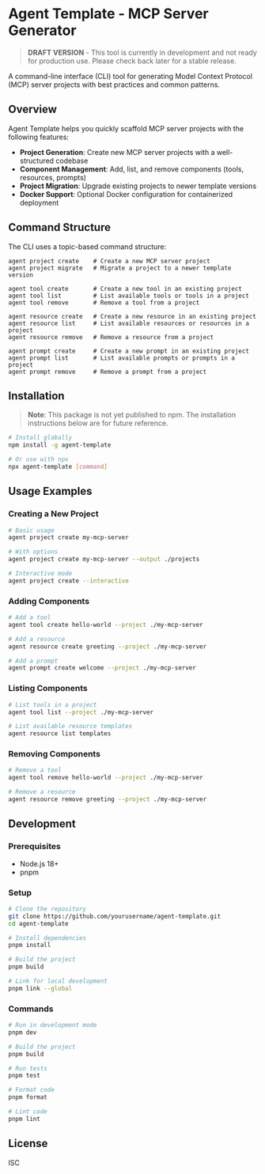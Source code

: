 # Agent Template - MCP Server Generator

> **DRAFT VERSION** - This tool is currently in development and not ready for production use. Please check back later for a stable release.

A command-line interface (CLI) tool for generating Model Context Protocol (MCP) server projects with best practices and common patterns.

## Overview

Agent Template helps you quickly scaffold MCP server projects with the following features:

- **Project Generation**: Create new MCP server projects with a well-structured codebase
- **Component Management**: Add, list, and remove components (tools, resources, prompts)
- **Project Migration**: Upgrade existing projects to newer template versions
- **Docker Support**: Optional Docker configuration for containerized deployment

## Command Structure

The CLI uses a topic-based command structure:

```
agent project create    # Create a new MCP server project
agent project migrate   # Migrate a project to a newer template version

agent tool create       # Create a new tool in an existing project
agent tool list         # List available tools or tools in a project
agent tool remove       # Remove a tool from a project

agent resource create   # Create a new resource in an existing project
agent resource list     # List available resources or resources in a project
agent resource remove   # Remove a resource from a project

agent prompt create     # Create a new prompt in an existing project
agent prompt list       # List available prompts or prompts in a project
agent prompt remove     # Remove a prompt from a project
```

## Installation

> **Note**: This package is not yet published to npm. The installation instructions below are for future reference.

```bash
# Install globally
npm install -g agent-template

# Or use with npx
npx agent-template [command]
```

## Usage Examples

### Creating a New Project

```bash
# Basic usage
agent project create my-mcp-server

# With options
agent project create my-mcp-server --output ./projects

# Interactive mode
agent project create --interactive
```

### Adding Components

```bash
# Add a tool
agent tool create hello-world --project ./my-mcp-server

# Add a resource
agent resource create greeting --project ./my-mcp-server

# Add a prompt
agent prompt create welcome --project ./my-mcp-server
```

### Listing Components

```bash
# List tools in a project
agent tool list --project ./my-mcp-server

# List available resource templates
agent resource list templates
```

### Removing Components

```bash
# Remove a tool
agent tool remove hello-world --project ./my-mcp-server

# Remove a resource
agent resource remove greeting --project ./my-mcp-server
```

## Development

### Prerequisites

- Node.js 18+
- pnpm

### Setup

```bash
# Clone the repository
git clone https://github.com/yourusername/agent-template.git
cd agent-template

# Install dependencies
pnpm install

# Build the project
pnpm build

# Link for local development
pnpm link --global
```

### Commands

```bash
# Run in development mode
pnpm dev

# Build the project
pnpm build

# Run tests
pnpm test

# Format code
pnpm format

# Lint code
pnpm lint
```

## License

ISC